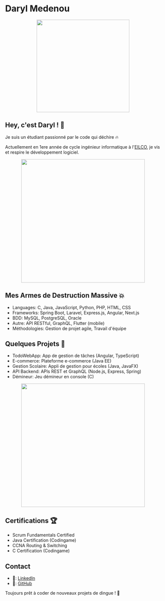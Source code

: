 # Daryl Medenou

<p align="center">
  <img src="https://media.giphy.com/media/3o7bu3XilJ5BOiSGic/giphy.gif" width="300"/>
</p>

## Hey, c'est Daryl ! 👋

Je suis un étudiant passionné par le code qui déchire 🔥

Actuellement en 1ere année de cycle ingénieur informatique à l'[EILCO](http://www.eilco-Formation.fr), je vis et respire le développement logiciel.

<p align="center">
  <img src="https://media.giphy.com/media/3rgXBPgEKFjLYQ61Zm/giphy.gif" width="400"/>
</p>

## Mes Armes de Destruction Massive 💥

- Languages: C, Java, JavaScript, Python, PHP, HTML, CSS 
- Frameworks: Spring Boot, Laravel, Express.js, Angular, Next.js
- BDD: MySQL, PostgreSQL, Oracle  
- Autre: API RESTful, GraphQL, Flutter (mobile)
- Méthodologies: Gestion de projet agile, Travail d'équipe  

## Quelques Projets 🚀

- TodoWebApp: App de gestion de tâches (Angular, TypeScript)
- E-commerce: Plateforme e-commerce (Java EE) 
- Gestion Scolaire: Appli de gestion pour écoles (Java, JavaFX)
- API Backend: APIs REST et GraphQL (Node.js, Express, Spring)
- Démineur: Jeu démineur en console (C)

<p align="center">
  <img src="https://media.giphy.com/media/3o85xnoIXebk3xYx4Q/giphy.gif" width="400"/>
</p>

## Certifications 🏆  

- Scrum Fundamentals Certified  
- Java Certification (Codingame)
- CCNA Routing & Switching  
- C Certification (Codingame)

## Contact 
- 💼: [LinkedIn](https://linkedin.com/in/donamedenou) 
- 🐙: [GitHub](https://github.com/Daryl-03)

Toujours prêt à coder de nouveaux projets de dingue ! 🤘
